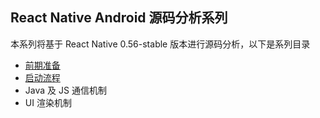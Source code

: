 ## React Native Android 源码分析系列
本系列将基于 React Native 0.56-stable 版本进行源码分析，以下是系列目录

- [前期准备](https://github.com/zhgqthomas/react-native/blob/shadark/learn-react-native-prepare.md)
- [启动流程](https://github.com/zhgqthomas/react-native/blob/shadark/learn-react-native-lanuchflow.md)
- Java 及 JS 通信机制
- UI 渲染机制
